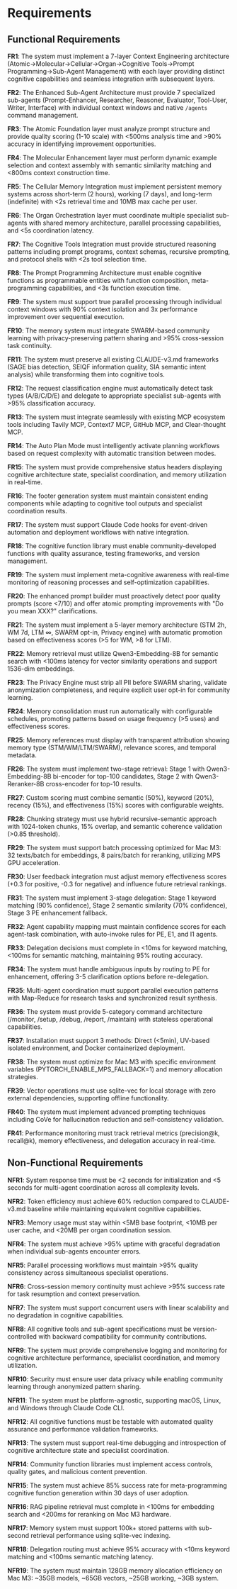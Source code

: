 # Requirements

## Functional Requirements

**FR1**: The system must implement a 7-layer Context Engineering architecture (Atomic→Molecular→Cellular→Organ→Cognitive Tools→Prompt Programming→Sub-Agent Management) with each layer providing distinct cognitive capabilities and seamless integration with subsequent layers.

**FR2**: The Enhanced Sub-Agent Architecture must provide 7 specialized sub-agents (Prompt-Enhancer, Researcher, Reasoner, Evaluator, Tool-User, Writer, Interface) with individual context windows and native `/agents` command management.

**FR3**: The Atomic Foundation layer must analyze prompt structure and provide quality scoring (1-10 scale) with <500ms analysis time and >90% accuracy in identifying improvement opportunities.

**FR4**: The Molecular Enhancement layer must perform dynamic example selection and context assembly with semantic similarity matching and <800ms context construction time.

**FR5**: The Cellular Memory Integration must implement persistent memory systems across short-term (2 hours), working (7 days), and long-term (indefinite) with <2s retrieval time and 10MB max cache per user.

**FR6**: The Organ Orchestration layer must coordinate multiple specialist sub-agents with shared memory architecture, parallel processing capabilities, and <5s coordination latency.

**FR7**: The Cognitive Tools Integration must provide structured reasoning patterns including prompt programs, context schemas, recursive prompting, and protocol shells with <2s tool selection time.

**FR8**: The Prompt Programming Architecture must enable cognitive functions as programmable entities with function composition, meta-programming capabilities, and <3s function execution time.

**FR9**: The system must support true parallel processing through individual context windows with 90% context isolation and 3x performance improvement over sequential execution.

**FR10**: The memory system must integrate SWARM-based community learning with privacy-preserving pattern sharing and >95% cross-session task continuity.

**FR11**: The system must preserve all existing CLAUDE-v3.md frameworks (SAGE bias detection, SEIQF information quality, SIA semantic intent analysis) while transforming them into cognitive tools.

**FR12**: The request classification engine must automatically detect task types (A/B/C/D/E) and delegate to appropriate specialist sub-agents with >95% classification accuracy.

**FR13**: The system must integrate seamlessly with existing MCP ecosystem tools including Tavily MCP, Context7 MCP, GitHub MCP, and Clear-thought MCP.

**FR14**: The Auto Plan Mode must intelligently activate planning workflows based on request complexity with automatic transition between modes.

**FR15**: The system must provide comprehensive status headers displaying cognitive architecture state, specialist coordination, and memory utilization in real-time.

**FR16**: The footer generation system must maintain consistent ending components while adapting to cognitive tool outputs and specialist coordination results.

**FR17**: The system must support Claude Code hooks for event-driven automation and deployment workflows with native integration.

**FR18**: The cognitive function library must enable community-developed functions with quality assurance, testing frameworks, and version management.

**FR19**: The system must implement meta-cognitive awareness with real-time monitoring of reasoning processes and self-optimization capabilities.

**FR20**: The enhanced prompt builder must proactively detect poor quality prompts (score <7/10) and offer atomic prompting improvements with "Do you mean XXX?" clarifications.

**FR21**: The system must implement a 5-layer memory architecture (STM 2h, WM 7d, LTM ∞, SWARM opt-in, Privacy engine) with automatic promotion based on effectiveness scores (>5 for WM, >8 for LTM).

**FR22**: Memory retrieval must utilize Qwen3-Embedding-8B for semantic search with <100ms latency for vector similarity operations and support 1536-dim embeddings.

**FR23**: The Privacy Engine must strip all PII before SWARM sharing, validate anonymization completeness, and require explicit user opt-in for community learning.

**FR24**: Memory consolidation must run automatically with configurable schedules, promoting patterns based on usage frequency (>5 uses) and effectiveness scores.

**FR25**: Memory references must display with transparent attribution showing memory type (STM/WM/LTM/SWARM), relevance scores, and temporal metadata.

**FR26**: The system must implement two-stage retrieval: Stage 1 with Qwen3-Embedding-8B bi-encoder for top-100 candidates, Stage 2 with Qwen3-Reranker-8B cross-encoder for top-10 results.

**FR27**: Custom scoring must combine semantic (50%), keyword (20%), recency (15%), and effectiveness (15%) scores with configurable weights.

**FR28**: Chunking strategy must use hybrid recursive-semantic approach with 1024-token chunks, 15% overlap, and semantic coherence validation (>0.85 threshold).

**FR29**: The system must support batch processing optimized for Mac M3: 32 texts/batch for embeddings, 8 pairs/batch for reranking, utilizing MPS GPU acceleration.

**FR30**: User feedback integration must adjust memory effectiveness scores (+0.3 for positive, -0.3 for negative) and influence future retrieval rankings.

**FR31**: The system must implement 3-stage delegation: Stage 1 keyword matching (90% confidence), Stage 2 semantic similarity (70% confidence), Stage 3 PE enhancement fallback.

**FR32**: Agent capability mapping must maintain confidence scores for each agent-task combination, with auto-invoke rules for PE, E1, and I1 agents.

**FR33**: Delegation decisions must complete in <10ms for keyword matching, <100ms for semantic matching, maintaining 95% routing accuracy.

**FR34**: The system must handle ambiguous inputs by routing to PE for enhancement, offering 3-5 clarification options before re-delegation.

**FR35**: Multi-agent coordination must support parallel execution patterns with Map-Reduce for research tasks and synchronized result synthesis.

**FR36**: The system must provide 5-category command architecture (/monitor, /setup, /debug, /report, /maintain) with stateless operational capabilities.

**FR37**: Installation must support 3 methods: Direct (<5min), UV-based isolated environment, and Docker containerized deployment.

**FR38**: The system must optimize for Mac M3 with specific environment variables (PYTORCH_ENABLE_MPS_FALLBACK=1) and memory allocation strategies.

**FR39**: Vector operations must use sqlite-vec for local storage with zero external dependencies, supporting offline functionality.

**FR40**: The system must implement advanced prompting techniques including CoVe for hallucination reduction and self-consistency validation.

**FR41**: Performance monitoring must track retrieval metrics (precision@k, recall@k), memory effectiveness, and delegation accuracy in real-time.

## Non-Functional Requirements

**NFR1**: System response time must be <2 seconds for initialization and <5 seconds for multi-agent coordination across all complexity levels.

**NFR2**: Token efficiency must achieve 60% reduction compared to CLAUDE-v3.md baseline while maintaining equivalent cognitive capabilities.

**NFR3**: Memory usage must stay within <5MB base footprint, <10MB per user cache, and <20MB per organ coordination session.

**NFR4**: The system must achieve >95% uptime with graceful degradation when individual sub-agents encounter errors.

**NFR5**: Parallel processing workflows must maintain >95% quality consistency across simultaneous specialist operations.

**NFR6**: Cross-session memory continuity must achieve >95% success rate for task resumption and context preservation.

**NFR7**: The system must support concurrent users with linear scalability and no degradation in cognitive capabilities.

**NFR8**: All cognitive tools and sub-agent specifications must be version-controlled with backward compatibility for community contributions.

**NFR9**: The system must provide comprehensive logging and monitoring for cognitive architecture performance, specialist coordination, and memory utilization.

**NFR10**: Security must ensure user data privacy while enabling community learning through anonymized pattern sharing.

**NFR11**: The system must be platform-agnostic, supporting macOS, Linux, and Windows through Claude Code CLI.

**NFR12**: All cognitive functions must be testable with automated quality assurance and performance validation frameworks.

**NFR13**: The system must support real-time debugging and introspection of cognitive architecture state and specialist coordination.

**NFR14**: Community function libraries must implement access controls, quality gates, and malicious content prevention.

**NFR15**: The system must achieve 85% success rate for meta-programming cognitive function generation within 30 days of user adoption.

**NFR16**: RAG pipeline retrieval must complete in <100ms for embedding search and <200ms for reranking on Mac M3 hardware.

**NFR17**: Memory system must support 100k+ stored patterns with sub-second retrieval performance using sqlite-vec indexing.

**NFR18**: Delegation routing must achieve 95% accuracy with <10ms keyword matching and <100ms semantic matching latency.

**NFR19**: The system must maintain 128GB memory allocation efficiency on Mac M3: ~35GB models, ~65GB vectors, ~25GB working, ~3GB system.
